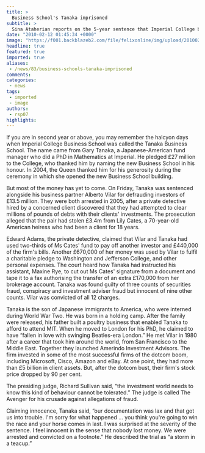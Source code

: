 ```yaml
---
title: >
  Business School's Tanaka imprisoned
subtitle: >
  Sina Ataherian reports on the 5-year sentence that Imperial College benefactor Gary Tanaka faces this week
date: "2010-02-12 01:45:34 +0000"
image: "https://f001.backblazeb2.com/file/felixonline/img/upload/201002120144-rsp07-tannakab.jpg"
headline: true
featured: true
imported: true
aliases:
 - /news/83/business-schools-tanaka-imprisoned
comments:
categories:
 - news
tags:
 - imported
 - image
authors:
 - rsp07
highlights:
---
```


If you are in second year or above, you may remember the halcyon days when Imperial College Business School was called the Tanaka Business School. The name came from Gary Tanaka, a Japanese-American fund manager who did a PhD in Mathematics at Imperial. He pledged £27 million to the College, who thanked him by naming the new Business School in his honour. In 2004, the Queen thanked him for his generosity during the ceremony in which she opened the new Business School building.

But most of the money has yet to come. On Friday, Tanaka was sentenced alongside his business partner Alberto Vilar for defrauding investors of £13.5 million. They were both arrested in 2005, after a private detective hired by a concerned client discovered that they had attempted to clear millions of pounds of debts with their clients' investments. The prosecution alleged that the pair had stolen £3.4m from Lily Cates, a 70-year-old American heiress who had been a client for 18 years.

Edward Adams, the private detective, claimed that Vilar and Tanaka had used two-thirds of Ms Cates' fund to pay off another investor and £440,000 of the firm's bills. Another £670,000 of her money was used by Vilar to fulfil a charitable pledge to Washington and Jefferson College, and other personal expenses. The court heard how Tanaka had instructed his assistant, Maxine Rye, to cut out Ms Cates' signature from a document and tape it to a fax authorising the transfer of an extra £170,000 from her brokerage account. Tanaka was found guilty of three counts of securities fraud, conspiracy and investment adviser fraud but innocent of nine other counts. Vilar was convicted of all 12 charges.

Tanaka is the son of Japanese immigrants to America, who were interned during World War Two. He was born in a holding camp. After the family were released, his father built a poultry business that enabled Tanaka to afford to attend MIT. When he moved to London for his PhD, he claimed to have “fallen in love with swinging Beatles-era London.” He met Vilar in 1980 after a career that took him around the world, from San Francisco to the Middle East. Together they launched Amerindo Investment Advisors. The firm invested in some of the most successful firms of the dotcom boom, including Microsoft, Cisco, Amazon and eBay. At one point, they had more than £5 billion in client assets. But, after the dotcom bust, their firm's stock price dropped by 90 per cent.

The presiding judge, Richard Sullivan said, “the investment world needs to know this kind of behaviour cannot be tolerated.” The judge is called The Avenger for his crusade against allegations of fraud.

Claiming innocence, Tanaka said, “our documentation was lax and that got us into trouble. I'm sorry for what happened ... you think you're going to win the race and your horse comes in last. I was surprised at the severity of the sentence. I feel innocent in the sense that nobody lost money. We were arrested and convicted on a footnote.” He described the trial as “a storm in a teacup.”
